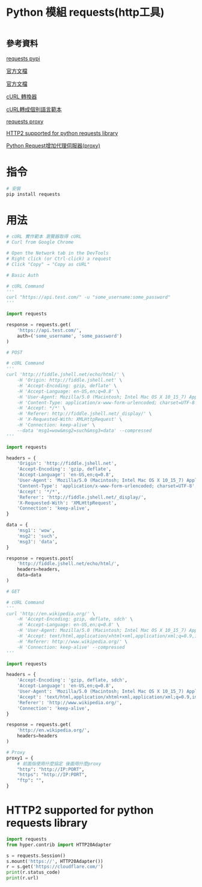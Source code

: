 # Python 模組 requests(http工具)

```
```

## 參考資料

[requests pypi](https://pypi.org/project/requests/)

[官方文檔](https://docs.python-requests.org/en/master/)

[官方文檔](https://docs.python-requests.org/en/latest/user/quickstart/)

[cURL 轉換器](https://curl.se/docs/manpage.html)

[cURL轉成個別語言範本](https://curlconverter.com/#python)

[requests proxy](https://www.scrapingbee.com/blog/python-requests-proxy/)

[HTTP2 supported for python requests library](https://github.com/khanhicetea/today-i-learned/blob/master/python/HTTP2-supported-for-python-requests-library.md)

[Python Request增加代理伺服器(proxy)](https://stackoverflow.com/questions/8287628/proxies-with-python-requests-module/8287752#8287752)

# 指令

```bash
# 安裝
pip install requests
```

# 用法

```Python
# cURL 實作範本 瀏覽器取得 cURL
# Curl from Google Chrome

# Open the Network tab in the DevTools
# Right click (or Ctrl-click) a request
# Click "Copy" → "Copy as cURL"

# Basic Auth

# cURL Command
'''
curl "https://api.test.com/" -u "some_username:some_password"
'''

import requests

response = requests.get(
    'https://api.test.com/',
    auth=('some_username', 'some_password')
)
```

```Python
# POST

# cURL Command
'''
curl 'http://fiddle.jshell.net/echo/html/' \
    -H 'Origin: http://fiddle.jshell.net' \
    -H 'Accept-Encoding: gzip, deflate' \
    -H 'Accept-Language: en-US,en;q=0.8' \
    -H 'User-Agent: Mozilla/5.0 (Macintosh; Intel Mac OS X 10_15_7) AppleWebKit/537.36 (KHTML, like Gecko) Chrome/100.0.4896.75 Safari/537.36' \
    -H 'Content-Type: application/x-www-form-urlencoded; charset=UTF-8' \
    -H 'Accept: */*' \
    -H 'Referer: http://fiddle.jshell.net/_display/' \
    -H 'X-Requested-With: XMLHttpRequest' \
    -H 'Connection: keep-alive' \
    --data 'msg1=wow&msg2=such&msg3=data' --compressed
'''

import requests

headers = {
    'Origin': 'http://fiddle.jshell.net',
    'Accept-Encoding': 'gzip, deflate',
    'Accept-Language': 'en-US,en;q=0.8',
    'User-Agent': 'Mozilla/5.0 (Macintosh; Intel Mac OS X 10_15_7) AppleWebKit/537.36 (KHTML, like Gecko) Chrome/99.0.4844.74 Safari/537.36',
    'Content-Type': 'application/x-www-form-urlencoded; charset=UTF-8',
    'Accept': '*/*',
    'Referer': 'http://fiddle.jshell.net/_display/',
    'X-Requested-With': 'XMLHttpRequest',
    'Connection': 'keep-alive',
}

data = {
    'msg1': 'wow',
    'msg2': 'such',
    'msg3': 'data',
}

response = requests.post(
    'http://fiddle.jshell.net/echo/html/',
    headers=headers,
    data=data
)
```

```Python
# GET

# cURL Command
'''
curl 'http://en.wikipedia.org/' \
    -H 'Accept-Encoding: gzip, deflate, sdch' \
    -H 'Accept-Language: en-US,en;q=0.8' \
    -H 'User-Agent: Mozilla/5.0 (Macintosh; Intel Mac OS X 10_15_7) AppleWebKit/537.36 (KHTML, like Gecko) Chrome/100.0.4896.75 Safari/537.36' \
    -H 'Accept: text/html,application/xhtml+xml,application/xml;q=0.9,image/webp,*/*;q=0.8' \
    -H 'Referer: http://www.wikipedia.org/' \
    -H 'Connection: keep-alive' --compressed
'''

import requests

headers = {
    'Accept-Encoding': 'gzip, deflate, sdch',
    'Accept-Language': 'en-US,en;q=0.8',
    'User-Agent': 'Mozilla/5.0 (Macintosh; Intel Mac OS X 10_15_7) AppleWebKit/537.36 (KHTML, like Gecko) Chrome/99.0.4844.74 Safari/537.36',
    'Accept': 'text/html,application/xhtml+xml,application/xml;q=0.9,image/webp,*/*;q=0.8',
    'Referer': 'http://www.wikipedia.org/',
    'Connection': 'keep-alive',
}

response = requests.get(
    'http://en.wikipedia.org/',
    headers=headers
)
```

```Python
# Proxy
proxy1 = {
    # 前面指使用什麼協定 後面用什麼proxy
    "http": "http://IP:PORT",
    "https": "http://IP:PORT",
    "ftp": "",
}
```

# HTTP2 supported for python requests library

```Python
import requests
from hyper.contrib import HTTP20Adapter

s = requests.Session()
s.mount('https://', HTTP20Adapter())
r = s.get('https://cloudflare.com/')
print(r.status_code)
print(r.url)
```